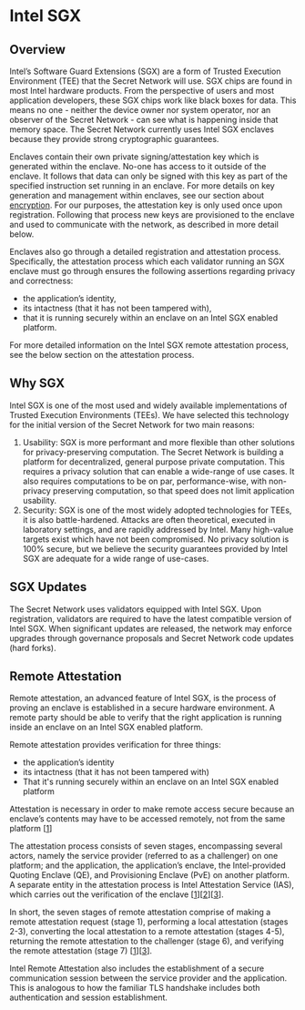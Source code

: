 # Intel SGX

## Overview

Intel’s Software Guard Extensions (SGX) are a form of Trusted Execution Environment (TEE) that the Secret Network will use. SGX chips are found in most Intel hardware products. From the perspective of users and most application developers, these SGX chips work like black boxes for data. This means no one - neither the device owner nor system operator, nor an observer of the Secret Network - can see what is happening inside that memory space. The Secret Network currently uses Intel SGX enclaves because they provide strong cryptographic guarantees.

Enclaves contain their own private signing/attestation key which is generated within the enclave. No-one has access to it outside of the enclave. It follows that data can only be signed with this key as part of the specified instruction set running in an enclave. For more details on key generation and management within enclaves, see our section about [encryption](encryption-specs.md). For our purposes, the attestation key is only used once upon registration. Following that process new keys are provisioned to the enclave and used to communicate with the network, as described in more detail below.

Enclaves also go through a detailed registration and attestation process. Specifically, the attestation process which each validator running an SGX enclave must go through ensures the following assertions regarding privacy and correctness:

- the application’s identity,
- its intactness (that it has not been tampered with),
- that it is running securely within an enclave on an Intel SGX enabled platform.

For more detailed information on the Intel SGX remote attestation process, see the below section on the attestation process.

## Why SGX

Intel SGX is one of the most used and widely available implementations of Trusted Execution Environments (TEEs). We have selected this technology for the initial version of the Secret Network for two main reasons:

1. Usability: SGX is more performant and more flexible than other solutions for privacy-preserving computation. The Secret Network is building a platform for decentralized, general purpose private computation. This requires a privacy solution that can enable a wide-range of use cases. It also requires computations to be on par, performance-wise, with non-privacy preserving computation, so that speed does not limit application usability.
2. Security: SGX is one of the most widely adopted technologies for TEEs, it is also battle-hardened. Attacks are often theoretical, executed in laboratory settings, and are rapidly addressed by Intel. Many high-value targets exist which have not been compromised. No privacy solution is 100% secure, but we believe the security guarantees provided by Intel SGX are adequate for a wide range of use-cases.

## SGX Updates

The Secret Network uses validators equipped with Intel SGX. Upon registration, validators are required to have the latest compatible version of Intel SGX. When significant updates are released, the network may enforce upgrades through governance proposals and Secret Network code updates (hard forks).

## Remote Attestation

Remote attestation, an advanced feature of Intel SGX, is the process of proving an enclave is established in a secure hardware environment. A remote party should be able to verify that the right application is running inside an enclave on an Intel SGX enabled platform. 

Remote attestation provides verification for three things: 

- the application’s identity 
- its intactness (that it has not been tampered with) 
- That it's running securely within an enclave on an Intel SGX enabled platform 

Attestation is necessary in order to make remote access secure because an enclave’s contents may have to be accessed remotely, not from the same platform [[1]]

The attestation process consists of seven stages, encompassing several actors, namely the service provider (referred to as a challenger) on one platform; and the application, the application’s enclave, the Intel-provided Quoting Enclave (QE), and Provisioning Enclave (PvE) on another platform. A separate entity in the attestation process is Intel Attestation Service (IAS), which carries out the verification of the enclave [[1]][[2]][[3]].

In short, the seven stages of remote attestation comprise of making a remote attestation request
(stage 1), performing a local attestation (stages 2-3), converting the local attestation to a remote
attestation (stages 4-5), returning the remote attestation to the challenger (stage 6), and verifying
the remote attestation (stage 7) [[1]][[3]].

Intel Remote Attestation also includes the establishment of a secure communication session between the service provider and the application. This is analogous to how the familiar TLS handshake includes both authentication and session establishment.

[1]: https://courses.cs.ut.ee/MTAT.07.022/2017_spring/uploads/Main/hiie-report-s16-17.pdf
[2]: https://software.intel.com/en-us/articles/innovative-technology-for-cpu-based-attestation-and-sealing
[3]: https://software.intel.com/content/www/us/en/develop/download/intel-sgx-intel-epid-provisioning-and-attestation-services.html
